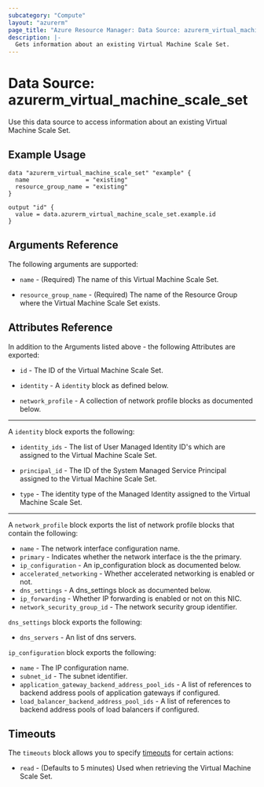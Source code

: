 ```yaml
---
subcategory: "Compute"
layout: "azurerm"
page_title: "Azure Resource Manager: Data Source: azurerm_virtual_machine_scale_set"
description: |-
  Gets information about an existing Virtual Machine Scale Set.
---
```


# Data Source: azurerm_virtual_machine_scale_set

Use this data source to access information about an existing Virtual Machine Scale Set.

## Example Usage

```hcl
data "azurerm_virtual_machine_scale_set" "example" {
  name                = "existing"
  resource_group_name = "existing"
}

output "id" {
  value = data.azurerm_virtual_machine_scale_set.example.id
}
```

## Arguments Reference

The following arguments are supported:

* `name` - (Required) The name of this Virtual Machine Scale Set.

* `resource_group_name` - (Required) The name of the Resource Group where the Virtual Machine Scale Set exists.

## Attributes Reference

In addition to the Arguments listed above - the following Attributes are exported: 

* `id` - The ID of the Virtual Machine Scale Set.

* `identity` - A `identity` block as defined below.

* `network_profile` - A collection of network profile blocks as documented below.

---

A `identity` block exports the following:

* `identity_ids` -  The list of User Managed Identity ID's which are assigned to the Virtual Machine Scale Set.

* `principal_id` - The ID of the System Managed Service Principal assigned to the Virtual Machine Scale Set.

* `type` - The identity type of the Managed Identity assigned to the Virtual Machine Scale Set.

---

A `network_profile` block exports the list of network profile blocks that contain the following:

* `name` - The network interface configuration name.
* `primary` - Indicates whether the network interface is the the primary.
* `ip_configuration` - An ip_configuration block as documented below.
* `accelerated_networking` - Whether accelerated networking is enabled or not.
* `dns_settings` - A dns_settings block as documented below.
* `ip_forwarding` - Whether IP forwarding is enabled or not on this NIC.
* `network_security_group_id` - The network security group identifier.

`dns_settings` block exports the following:

* `dns_servers` - An list of dns servers.

`ip_configuration` block exports the following:

* `name` - The IP configuration name.
* `subnet_id` - The subnet identifier.
* `application_gateway_backend_address_pool_ids` - A list of references to backend address pools of application gateways if configured.
* `load_balancer_backend_address_pool_ids` - A list of references to backend address pools of load balancers if configured.

## Timeouts

The `timeouts` block allows you to specify [timeouts](https://www.terraform.io/docs/configuration/resources.html#timeouts) for certain actions:

* `read` - (Defaults to 5 minutes) Used when retrieving the Virtual Machine Scale Set.
